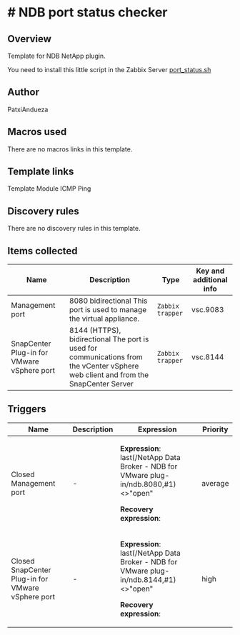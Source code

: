 
# # NDB port status checker

## Overview

Template for NDB NetApp plugin.



 You need to install this little script in the Zabbix Server [port_status.sh](https://github.com/PatxiAndueza/zabbix-stuff/blob/main/netapp-plugin-port-status-checker/ "port_status.sh")



## Author

PatxiAndueza

## Macros used

There are no macros links in this template.

## Template links

Template Module ICMP Ping

## Discovery rules

There are no discovery rules in this template.


## Items collected

|Name|Description|Type|Key and additional info|
|----|-----------|----|----|
|Management port|8080 bidirectional This port is used to manage the virtual appliance.|`Zabbix trapper`|vsc.9083|
|SnapCenter Plug-in for VMware vSphere port|8144 (HTTPS), bidirectional The port is used for communications from the vCenter vSphere web client and from the SnapCenter Server|`Zabbix trapper`|vsc.8144|

## Triggers

|Name|Description|Expression|Priority|
|----|-----------|----------|--------|
|Closed Management port|<p>-</p>|<p>**Expression**: last(/NetApp Data Broker - NDB for VMware plug-in/ndb.8080,#1)<>"open"</p><p>**Recovery expression**: </p>|average|
|Closed SnapCenter Plug-in for VMware vSphere port|<p>-</p>|<p>**Expression**: last(/NetApp Data Broker - NDB for VMware plug-in/ndb.8144,#1)<>"open"</p><p>**Recovery expression**: </p>|high|